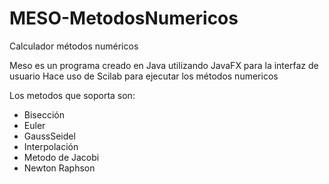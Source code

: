 # MESO-MetodosNumericos
Calculador métodos numéricos

Meso es un programa creado en Java utilizando JavaFX para la interfaz de usuario
Hace uso de Scilab para ejecutar los métodos numericos

Los metodos que soporta son:
- Bisección
- Euler
- GaussSeidel
- Interpolación
- Metodo de Jacobi
- Newton Raphson
